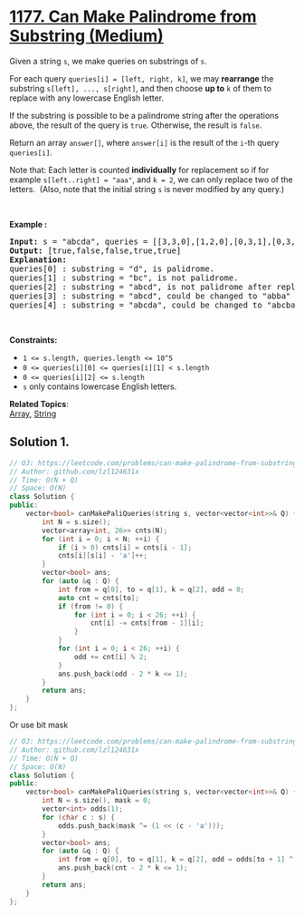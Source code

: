 # [1177. Can Make Palindrome from Substring (Medium)](https://leetcode.com/problems/can-make-palindrome-from-substring/)

<p>Given a string <code>s</code>, we make queries on substrings of <code>s</code>.</p>

<p>For each query <code>queries[i] = [left, right, k]</code>, we may <strong>rearrange</strong>&nbsp;the substring <code>s[left], ..., s[right]</code>, and then choose <strong>up to</strong> <code>k</code> of them to replace with any lowercase English letter.&nbsp;</p>

<p>If the substring&nbsp;is possible to be a&nbsp;palindrome string after the operations above, the result of the query is <code>true</code>.&nbsp;Otherwise, the result&nbsp;is <code>false</code>.</p>

<p>Return an array <code>answer[]</code>, where <code>answer[i]</code> is the result of the <code>i</code>-th query <code>queries[i]</code>.</p>

<p>Note that: Each letter is counted <strong>individually</strong> for replacement so&nbsp;if for example&nbsp;<code>s[left..right] = "aaa"</code>, and <code>k = 2</code>, we can only replace two of the letters.&nbsp; (Also, note that the initial string <code>s</code>&nbsp;is never modified by any query.)</p>

<p>&nbsp;</p>
<p><strong>Example :</strong></p>

<pre><strong>Input:</strong> s = "abcda", queries = [[3,3,0],[1,2,0],[0,3,1],[0,3,2],[0,4,1]]
<strong>Output:</strong> [true,false,false,true,true]
<strong>Explanation:</strong>
queries[0] : substring = "d", is palidrome.
queries[1] :&nbsp;substring = "bc", is not palidrome.
queries[2] :&nbsp;substring = "abcd", is not palidrome after replacing only 1 character.
queries[3] :&nbsp;substring = "abcd", could be changed to "abba" which is palidrome. Also this can be changed to "baab" first rearrange it "bacd" then replace "cd" with "ab".
queries[4] :&nbsp;substring = "abcda",&nbsp;could be changed to "abcba" which is palidrome.
</pre>

<p>&nbsp;</p>
<p><strong>Constraints:</strong></p>

<ul>
	<li><code>1 &lt;= s.length,&nbsp;queries.length&nbsp;&lt;= 10^5</code></li>
	<li><code>0 &lt;= queries[i][0] &lt;= queries[i][1] &lt;&nbsp;s.length</code></li>
	<li><code>0 &lt;= queries[i][2] &lt;= s.length</code></li>
	<li><code>s</code> only contains lowercase English letters.</li>
</ul>


**Related Topics**:  
[Array](https://leetcode.com/tag/array/), [String](https://leetcode.com/tag/string/)

## Solution 1.

```cpp
// OJ: https://leetcode.com/problems/can-make-palindrome-from-substring/
// Author: github.com/lzl124631x
// Time: O(N + Q)
// Space: O(N)
class Solution {
public:
    vector<bool> canMakePaliQueries(string s, vector<vector<int>>& Q) {
        int N = s.size();
        vector<array<int, 26>> cnts(N);
        for (int i = 0; i < N; ++i) {
            if (i > 0) cnts[i] = cnts[i - 1];
            cnts[i][s[i] - 'a']++;
        }
        vector<bool> ans;
        for (auto &q : Q) {
            int from = q[0], to = q[1], k = q[2], odd = 0;
            auto cnt = cnts[to];
            if (from != 0) {
                for (int i = 0; i < 26; ++i) {
                    cnt[i] -= cnts[from - 1][i];
                }
            }
            for (int i = 0; i < 26; ++i) {
                odd += cnt[i] % 2;
            }
            ans.push_back(odd - 2 * k <= 1);
        }
        return ans;
    }
};
```

Or use bit mask

```cpp
// OJ: https://leetcode.com/problems/can-make-palindrome-from-substring/
// Author: github.com/lzl124631x
// Time: O(N + Q)
// Space: O(N)
class Solution {
public:
    vector<bool> canMakePaliQueries(string s, vector<vector<int>>& Q) {
        int N = s.size(), mask = 0;
        vector<int> odds(1);
        for (char c : s) {
            odds.push_back(mask ^= (1 << (c - 'a')));
        }
        vector<bool> ans;
        for (auto &q : Q) {
            int from = q[0], to = q[1], k = q[2], odd = odds[to + 1] ^ odds[from], cnt = __builtin_popcount(odd);
            ans.push_back(cnt - 2 * k <= 1);
        }
        return ans;
    }
};
```